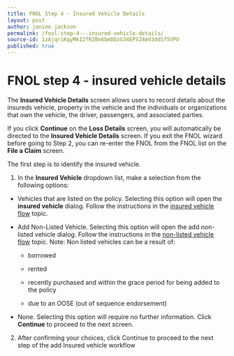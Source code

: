 ```yaml
---
title: FNOL Step 4 - Insured Vehicle Details
layout: post
author: janine.jackson
permalink: /fnol-step-4---insured-vehicle-details/
source-id: 1zAjqriKqyMkI2fR2Bn6bmDDzG34EPSZ4mV3ddSf5VPU
published: true
---
```

# FNOL step 4 - insured vehicle details

The **Insured Vehicle Details** screen allows users to record details about the insureds vehicle, property in the vehicle and the individuals or organizations that own the vehicle, the driver, passengers, and associated parties. 

If you click **Continue** on the **Loss Details** screen, you will automatically be directed to the **Insured Vehicle Details** screen. If you exit the FNOL wizard before going to Step 2, you can re-enter the FNOL from the FNOL list on the **File a Claim** screen.

The first step is to identify the insured vehicle.

1. In the **Insured Vehicle** dropdown list, make a selection from the following options:

* Vehicles that are listed on the policy. Selecting this option will open the **insured vehicle** dialog. Follow the instructions in the [insured vehicle flow](https://docs.google.com/document/d/13MI9WLLQKg_NRnLtKnYQpB8nJpiWyODKH1EMnpBRTxs/edit#) topic. 

* Add Non-Listed Vehicle. Selecting this option will open the add non-listed vehicle dialog. Follow the instructions in the [non-listed vehicle flow](https://docs.google.com/document/d/15buMOj2O9vkgefoafkVrqMR_wINVQciMEmaomTZkjzk/edit) topic. Note:  Non listed vehicles can be a result of:

    * borrowed

    * rented

    * recently purchased and within the grace period for being added to the policy

    * due to an OOSE (out of sequence endorsement)

* None. Selecting this option will require no further information. Click **Continue** to proceed to the next screen. 

2. After confirming your choices, click Continue to proceed to the next step of the add Insured vehicle workflow


